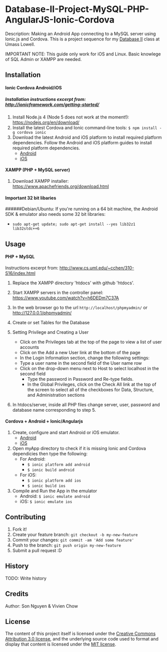 # Database-II-Project-MySQL-PHP-AngularJS-Ionic-Cordova

Description: Making an Android App connecting to a MySQL server using Ionic.js and Cordova. 
             This is a project sequence for my [Database II](http://www.cs.uml.edu/~cchen/310-S16/index.html) class at Umass Lowell. 

IMPORTANT NOTE: This guide only work for iOS and Linux. Basic knowlege of SQL Admin or XAMPP are needed.  

## Installation

#### Ionic Cordova Android/iOS
##### Installation instructions excerpt from: http://ionicframework.com/getting-started/

1. Install Node.js 4 (Node 5 does not work at the moment!):   https://nodejs.org/en/download/
2. Install the latest Cordova and Ionic command-line tools:   `$ npm install -g cordova ionic`
3. Download the latest Android and iOS platform to install required platform dependencies. Follow the Android and iOS         platform guides to install required platform dependencies.
    * [Android](http://cordova.apache.org/docs/en/5.1.1/guide/platforms/android/index.html)
    * [iOS](http://cordova.apache.org/docs/en/5.1.1/guide/platforms/ios/index.html)

#### XAMPP (PHP + MySQL server) 
1. Download XAMPP installer: https://www.apachefriends.org/download.html

#### Important 32 bit libaries 

######Debian/Ubuntu:
If you're running on a 64 bit machine, the Android SDK & emulator also needs some 32 bit libraries:

* `sudo apt-get update; sudo apt-get install --yes lib32z1 lib32stdc++6`


## Usage

#### PHP + MySQL
Instructions excerpt from: http://www.cs.uml.edu/~cchen/310-S16/index.html

1. Replace the XAMPP directory 'htdocs' with github 'htdocs'. 
2. Start XAMPP servers in the controller panel: https://www.youtube.com/watch?v=h6DEDm7C37A
3. In the web browser go to the url `http://localhost/phpmyadmin/` or http://127.0.0.1/phpmyadmin/
4. Create or set Tables for the Database
5. Setting Privilege and Creating a User
   * Click on the Privileges tab at the top of the page to view a list of user accounts
   * Click on the Add a new User link at the bottom of the page
   * In the Login Information section, change the following settings:
   * Type a user name in the second field of the User name row
   * Click on the drop-down menu next to Host to select localhost in the second field
      * Type the password in Password and Re-type fields.
      * In the Global Privileges, click on the Check All link at the top of the screen to select all of the checkboxes for Data, Structure, and Administration sections
      
6. In htdocs/server, inside all PHP files change server, user, password and database name corresponding to step 5.  

#### Cordova + Android + Ionic/Angularjs

1. Create, configure and start Android or iOS emulator. 
    * [Android](http://cordova.apache.org/docs/en/5.1.1/guide/platforms/android/index.html)
    * [iOS](http://cordova.apache.org/docs/en/5.1.1/guide/platforms/ios/index.html)
2. Open myApp directory to check if it is missing Ionic and Cordova dependicies then type the following:
    * For Android:
      * `$ ionic platform add android`
      * `$ ionic build android`
    * For iOS:
      * `$ ionic platform add ios`
      * `$ ionic build ios`
3. Compile and Run the App in the emulator 
   * Android: `$ ionic emulate android`
   * iOS: `$ ionic emulate ios`

## Contributing

1. Fork it!
2. Create your feature branch: `git checkout -b my-new-feature`
3. Commit your changes: `git commit -am 'Add some feature'`
4. Push to the branch: `git push origin my-new-feature`
5. Submit a pull request :D

## History

TODO: Write history

## Credits

Author: Son Nguyen & Vivien Chow

## License

The content of this project itself is licensed under the [Creative Commons Attribution 3.0 license](http://creativecommons.org/licenses/by/3.0/us/deed.en_US), and the underlying source code used to format and display that content is licensed under the [MIT license](http://opensource.org/licenses/mit-license.php).

